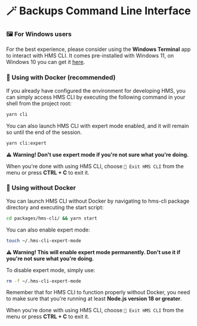 # 🪄 Backups Command Line Interface

### 🖼 For Windows users

For the best experience, please consider using the **Windows Terminal** app to interact with HMS CLI. It comes pre-installed with Windows 11, on Windows 10 you can get it [here](https://aka.ms/terminal).

### 🐳 Using with Docker (recommended)

If you already have configured the environment for developing HMS, you can simply access HMS CLI by executing the following command in your shell from the project root:

```bash
yarn cli
```

You can also launch HMS CLI with expert mode enabled, and it will remain so until the end of the session.

```bash
yarn cli:expert
```

**⚠ Warning! Don't use expert mode if you're not sure what you're doing.**

When you're done with using HMS CLI, choose `🚪 Exit HMS CLI` from the menu or press **CTRL + C** to exit it.

### 🤠 Using without Docker

You can launch HMS CLI without Docker by navigating to hms-cli package directory and executing the start script:

```bash
cd packages/hms-cli/ && yarn start
```

You can also enable expert mode:

```bash
touch ~/.hms-cli-expert-mode
```

**⚠ Warning! This will enable expert mode permanently. Don't use it if you're not sure what you're doing.**

To disable expert mode, simply use:

```bash
rm -f ~/.hms-cli-expert-mode
```

Remember that for HMS CLI to function properly without Docker, you need to make sure that you're running at least **Node.js version 18 or greater**.

When you're done with using HMS CLI, choose `🚪 Exit HMS CLI` from the menu or press **CTRL + C** to exit it.
